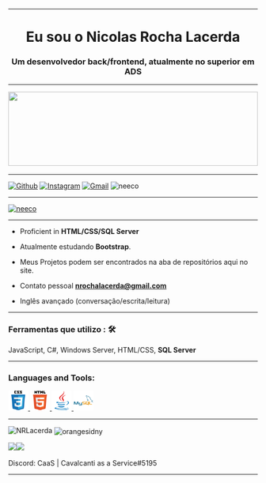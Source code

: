 <!-- <img style="object-fit:contain;" src="https://github.com/simonsejse/simonsejse/blob/main/Hnet-image.gif"/> -->

<hr>

<h1 align="center">Eu sou o Nicolas Rocha Lacerda</h1>
<h3 align="center">Um desenvolvedor back/frontend, atualmente no superior em ADS</h3>

<hr>

<img src="https://raw.githubusercontent.com/rodrigograca31/rodrigograca31/master/matrix.svg" width="100%" height="150px"/> 

<hr>
<!-- Your badges -->

  [![Github](https://img.shields.io/badge/-@NRLacerda-black?style=flat&logo=Github&logoColor=white)](https://github.com/NRLacerda)
  [![Instagram](https://img.shields.io/badge/-neecolart-c13584?style=flat&labelColor=c13584&logo=instagram&logoColor=white)](https://www.instagram.com/neecolart)
  [![Gmail](https://img.shields.io/badge/-NRLacerda-c14438?style=flat&logo=Gmail&logoColor=white)](mailto:nrochalacerda@gmail.com)
  <img src="https://komarev.com/ghpvc/?username=NRLacerda&label=Profile%20views&color=0e75b6&style=flat" alt="neeco" /> 
  
 <hr>
  <!-- Git trophies -->
  
<p align="left"> <a href="https://github.com/ryo-ma/github-profile-trophy"><img src="https://github-profile-trophy.vercel.app/?username=NRLacerda" alt="neeco" /></a> </p>

<hr>
<!-- Coding joke image and our details -->

 
-  Proficient in **HTML/CSS/SQL Server**

-  Atualmente estudando **Bootstrap**.

-  Meus Projetos podem ser encontrados na aba de repositórios aqui no site.

-  Contato pessoal **nrochalacerda@gmail.com**

-  Inglês avançado (conversação/escrita/leitura)

<hr>
<!-- Coding languages and stuff I work on -->

### Ferramentas que utilizo : 🛠

JavaScript, C#, Windows Server, HTML/CSS, **SQL Server**

<hr>

<h3 align="left">Languages and Tools:</h3>

<p align="left"> </a> <a href="https://www.w3schools.com/css/" target="_blank"> <img src="https://raw.githubusercontent.com/devicons/devicon/master/icons/css3/css3-original-wordmark.svg" alt="css3" width="40" height="40"/> </a> <a href="https://www.w3.org/html/" target="_blank"> <img src="https://raw.githubusercontent.com/devicons/devicon/master/icons/html5/html5-original-wordmark.svg" alt="html5" width="40" height="40"/> </a> <a href="https://www.java.com" target="_blank"> <img src="https://raw.githubusercontent.com/devicons/devicon/master/icons/java/java-original.svg" alt="java" width="40" height="40"/> </a> <a href="https://www.mysql.com/" target="_blank"> <img src="https://raw.githubusercontent.com/devicons/devicon/master/icons/mysql/mysql-original-wordmark.svg" alt="mysql" width="40" height="40"/> </a> </p>

<hr>

![NRLacerda](https://github-readme-stats.vercel.app/api?username=NRLacerda&count_private=true&show_icons=true)
<a>
  <img align="center" src="https://github-readme-streak-stats.herokuapp.com/?user=NRLacerda&" alt="orangesidny" />
</a>

<img align="" height='130px' src="https://github-readme-stats.vercel.app/api?username=NRLacerda&hide_title=true&show_icons=true&include_all_commits=true&line_height=21&bg_color=0,EC6C6C,FFD479,FFFC79,73FA79&theme=graywhite" /><img align="" height='130px' src="https://github-readme-stats.vercel.app/api/top-langs/?username=NRLacerda&hide_title=true&layout=compact&bg_color=0,73FA79,73FDFF,7A81FF&theme=graywhite" />

Discord: CaaS | Cavalcanti as a Service#5195

<hr>

